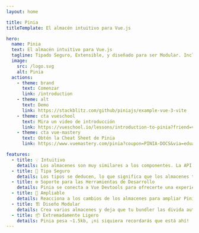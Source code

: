 ```yaml
---
layout: home

title: Pinia
titleTemplate: El almacén intuitivo para Vue.js

hero: 
  name: Pinia
  text: El almacén intuitivo para Vue.js
  tagline: Tipado Seguro, Extensible, y diseñado para ser Modular. Incluso olvida que estas usando un almacén.
  image:
    src: /logo.svg
    alt: Pinia
  actions:
    - theme: brand
      text: Comenzar
      link: /introduction
    - theme: alt
      text: Demo
      link: https://stackblitz.com/github/piniajs/example-vue-3-vite
    - theme: cta vueschool
      text: Mira un video de introducción
      link: https://vueschool.io/lessons/introduction-to-pinia?friend=vuerouter&utm_source=pinia&utm_medium=link&utm_campaign=homepage
    - theme: cta vue-mastery
      text: Obtén la Cheat Sheet de Pinia
      link: https://www.vuemastery.com/pinia?coupon=PINIA-DOCS&via=eduardo

features:
  - title: 💡 Intuitivo
    details: Los almacenes son muy similares a los componentes. La API está diseñada para que puedas escribir almacenes bien organizadas.
  - title: 🔑 Tipa Seguro
    details: Los tipos se deducen, lo que significa que los almacenes te ayudan con auto-completado ¡incluso en JavaScript!
  - title: ⚙️ Soporte para las Herramientas de Desarrollo
    details: Pinia se conecta a Vue Devtools para ofrecerte una experiencia de desarrollo mejorada tanto en Vue 2 como en Vue 3.
  - title: 🔌 Ampliable
    details: Reacciona a los cambios de los almacenes para ampliar Pinia con transacciones, sincronización de almacenamiento local, etc.
  - title: 🏗 Diseño Modular
    details: Crea varios almacenes y deja que tu bundler las divida automáticamente.
  - title: 📦 Extremadamente Ligero
    details: Pinia pesa ~1.5kb, ¡ni siquiera recordarás que está ahí!
---
```


<script setup>
import HomeSponsors from './.vitepress/theme/components/HomeSponsors.vue'
import './.vitepress/theme/styles/home-links.css'
</script>

<HomeSponsors />
